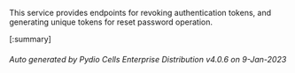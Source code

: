 






This service provides endpoints for revoking authentication tokens, and generating unique tokens for reset password operation.

[:summary]

###### Auto generated by Pydio Cells Enterprise Distribution v4.0.6 on 9-Jan-2023
